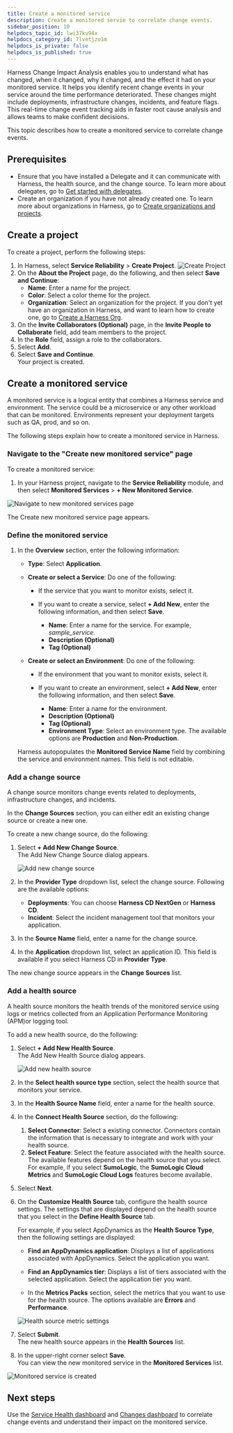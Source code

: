 ```yaml
---
title: Create a monitored service
description: Create a monitored servie to correlate change events.
sidebar_position: 10
helpdocs_topic_id: lwi37ku94x
helpdocs_category_id: 7lvetjzo1m
helpdocs_is_private: false
helpdocs_is_published: true
---
```


Harness Change Impact Analysis enables you to understand what has changed, when it changed, why it changed, and the effect it had on your monitored service. It helps you identify recent change events in your service around the time performance deteriorated. These changes might include deployments, infrastructure changes, incidents, and feature flags. This real-time change event tracking aids in faster root cause analysis and allows teams to make confident decisions.

This topic describes how to create a monitored service to correlate change events.


## Prerequisites

- Ensure that you have installed a Delegate and it can communicate with Harness, the health source, and the change source. To learn more about delegates, go to [Get started with delegates](https://developer.harness.io/docs/category/get-started-with-delegates).
- Create an organization if you have not already created one. To learn more about organizations in Harness, go to [Create organizations and projects](https://developer.harness.io/docs/platform/organizations-and-projects/create-an-organization).

## Create a project
To create a project, perform the following steps:

1. In Harness, select **Service Reliability** > **Create Project**.
   ![Create Project](./static/change-impact-create-project-navigate.png)
2. On the **About the Project** page, do the following, and then select **Save and Continue**: 
   - **Name**: Enter a name for the project.
   - **Color**: Select a color theme for the project.
   - **Organization**: Select an organization for the project. If you don't yet have an organization in Harness, and want to learn how to create one, go to [Create a Harness Org](https://developer.harness.io/docs/platform/organizations-and-projects/create-an-organization#step-1-create-a-harness-org).
3. On the **Invite Collaborators (Optional)** page, in the **Invite People to Collaborate** field, add team members to the project.
4. In the **Role** field, assign a role to the collaborators.
5. Select **Add**.
6. Select **Save and Continue**.  
   Your project is created.


## Create a monitored service

A monitored service is a logical entity that combines a Harness service and environment. The service could be a microservice or any other workload that can be monitored. Environments represent your deployment targets such as QA, prod, and so on.

The following steps explain how to create a monitored service in Harness.


### Navigate to the "Create new monitored service" page

To create a monitored service:

1. In your Harness project, navigate to the **Service Reliability** module, and then select **Monitored Services** > **+ New Monitored Service**.

![Navigate to new monitored services page](./static/change-impact-moniterdservice-navigate.png)

The Create new monitored service page appears.


### Define the monitored service

1. In the **Overview** section, enter the following information:
    * **Type**: Select **Application**.
    * **Create or select a Service**: Do one of the following:
     
       * If the service that you want to monitor exists, select it.
       * If you want to create a service, select **+ Add New**, enter the following information, and then select **Save**. 
       
          *  **Name**: Enter a name for the service. For example, _sample_service_.
          *  **Description (Optional)**
          *  **Tag (Optional)** 
           
    * **Create or select an Environment**: Do one of the following:
     
       * If the environment that you want to monitor exists, select it.
       * If you want to create an environment, select **+ Add New**, enter the following information, and then select **Save**. 
       
          *  **Name**: Enter a name for the environment.
          *  **Description (Optional)**
          *  **Tag (Optional)** 
          *  **Environment Type**: Select an environment type. The available options are **Production** and **Non-Production**.

    Harness autopopulates the **Monitored Service Name** field by combining the service and environment names. This field is not editable.


### Add a change source

A change source monitors change events related to deployments, infrastructure changes, and incidents.  

In the **Change Sources** section, you can either edit an existing change source or create a new one.
 
To create a new change source, do the following:

1. Select **+ Add New Change Source**.  
   The Add New Change Source dialog appears.

   ![Add new change source](./static/change-impact-moniterdservice-add-changesource.png)  

2. In the **Provider Type** dropdown list, select the change source. Following are the available options:  

    - **Deployments**: You can choose **Harness CD NextGen** or **Harness CD**. 
    - **Incident**: Select the incident management tool that monitors your application.

3. In the **Source Name** field, enter a name for the change source.
4. In the **Application** dropdown list, select an application ID. This field is available if you select Harness CD in **Provider Type**.

The new change source appears in the **Change Sources** list.


### Add a health source

A health source monitors the health trends of the monitored service using logs or metrics collected from an Application Performance Monitoring (APM)or logging tool.

To add a new health source, do the following:  

1. Select **+ Add New Health Source**.  
   The Add New Health Source dialog appears.

   ![Add new health source](./static/change-impact-moniterdservice-add-healthsource.png)

2. In the **Select health source type** section, select the health source that monitors your service.
   
3. In the **Health Source Name** field, enter a name for the health source.
   
4. In the **Connect Health Source** section, do the following:
   1. **Select Connector**: Select a existing connector. Connectors contain the information that is necessary to integrate and work with your health source.
   2. **Select Feature**: Select the feature associated with the health source. The available features depend on the health source that you select. For example, if you select **SumoLogic**, the **SumoLogic Cloud Metrics** and **SumoLogic Cloud Logs** features become available. 

5. Select **Next**.
   
6. On the **Customize Health Source** tab, configure the health source settings. The settings that are displayed depend on the health source that you select in the **Define Health Source** tab.
   
   For example, if you select AppDynamics as the **Health Source Type**, then the following settings are displayed:

   - **Find an AppDynamics application**: Displays a list of applications associated with AppDynamics. Select the application you want.
   
   - **Find an AppDynamics tier**: Displays a list of tiers associated with the selected application. Select the application tier you want.
   
   - In the **Metrics Packs** section, select the metrics that you want to use for the health source. The options available are **Errors** and **Performance**.

    ![Health source metric settings](./static/change-impact-view-healthsource-config-metric.png)
   
7. Select **Submit**.  
   The new health source appears in the **Health Sources** list.
   
8.  In the upper-right corner select **Save**.  
    You can view the new monitored service in the **Monitored Services** list.

   ![Monitored service is created](./static/change-impact-moniterdservice-created.png)

## Next steps

Use the [Service Health dashboard](change-impact-analysis-service-health-dashboard.md) and [Changes dashboard](change-impact-analysis-changes-dash-board.md) to correlate change events and understand their impact on the monitored service.
